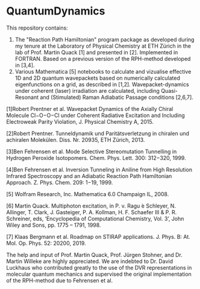 # QuantumDynamics
This repository contains: 
1. The "Reaction Path Hamiltonian" program package as developed during my tenure at the Laboratory of Physical Chemistry at ETH Zürich in the lab of Prof. Martin Quack [1]
and presented in [2]. Implemented in FORTRAN. Based on a previous version of the RPH-method developed in [3,4].
2. Various Mathematica [5] notebooks to calculate and vizualise effective 1D and 2D quantum wavepackets based on numerically calculated eigenfunctions on a grid, as described in [1,2]. Wavepacket-dynamics under coherent (laser) irradiation are calculated, including Quasi-Resonant and (Stimulated) Raman Adiabatic Passage conditions [2,6,7].

[1]Robert Prentner et al. Wavepacket Dynamics of the Axially Chiral Molecule Cl−O−O−Cl under Coherent Radiative Excitation and Including Electroweak Parity Violation, J. Physical Chemistry A, 2015.

[2]Robert Prentner. Tunneldynamik und Paritätsverletzung in chiralen und achiralen Molekülen. Diss. Nr. 20935, ETH Zürich, 2013.

[3]Ben Fehrensen et al. Mode Selective Stereomutation Tunnelling in Hydrogen Peroxide Isotopomers. Chem. Phys. Lett. 300: 312−320, 1999.

[4]Ben Fehrensen et al. Inversion Tunneling in Aniline from High Resolution Infrared Spectroscopy and an Adiabatic Reaction Path Hamiltonian Approach. Z. Phys. Chem. 209: 1−19, 1999.

[5] Wolfram Research, Inc. Mathematica 6.0 Champaign IL, 2008.

[6] Martin Quack. Multiphoton excitation, in P. v. Ragu ́e Schleyer, N. Allinger, T. Clark, J. Gasteiger, P. A. Kollman, H. F. Schaefer III & P. R. Schreiner, eds, ‘Encyclopedia of Computational Chemistry, Vol. 3’, John Wiley and Sons, pp. 1775 – 1791, 1998.

[7] Klaas Bergmann et al. Roadmap on STIRAP applications. J. Phys. B: At. Mol. Op. Phys. 52: 20200, 2019.


The help and input of Prof. Martin Quack, Prof. Jürgen Stohner, and Dr. Martin Willeke are highly appreciated. We are indebted to Dr. David Luckhaus who contributed greatly to the use of the DVR representations in molecular quantum mechanics and supervised the original implementation of the RPH-method due to Fehrensen et al. 
